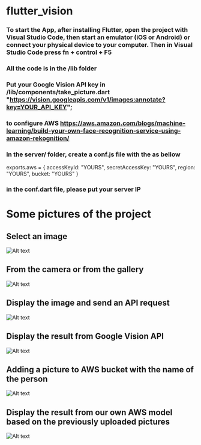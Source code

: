 # flutter_vision

### To start the App, after installing Flutter, open the project with Visual Studio Code, then start an emulator (iOS or Android) or connect your physical device to your computer. Then in Visual Studio Code press fn + control + F5 

### All the code is in the /lib folder

### Put your Google Vision API key in /lib/components/take_picture.dart  "https://vision.googleapis.com/v1/images:annotate?key=YOUR_API_KEY";

### to configure AWS https://aws.amazon.com/blogs/machine-learning/build-your-own-face-recognition-service-using-amazon-rekognition/

### In the server/ folder, create a conf.js file with the as bellow
exports.aws = {
    accessKeyId: "YOURS",
    secretAccessKey: "YOURS",
    region: "YOURS",
    bucket: "YOURS"
}

### in the conf.dart file, please put your server IP

# Some pictures of the project

## Select an image
![Alt text](/pic/1.jpg?raw=true "Select a picture")

## From the camera or from the gallery
![Alt text](/pic/2.jpg?raw=true "Select a picture")

## Display the image and send an API request
![Alt text](/pic/3.jpg?raw=true "Select a picture")

## Display the result from Google Vision API
![Alt text](/pic/4.jpg?raw=true "Select a picture")

## Adding a picture to AWS bucket with the name of the person
![Alt text](/pic/5.jpg?raw=true "Add to bucket")

## Display the result from our own AWS model based on the previously uploaded pictures
![Alt text](/pic/6.jpg?raw=true "Identify the person")
